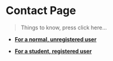 <!-- ============================================ CART SECTION ========================================================== -->
# Contact Page
> Things to know, press click here...  

- __[For a normal, unregistered user](https://aronno000.github.io/medical-our-dream-aronno/contactPages/contactUs.html)__  

- __[For a student, registered user](https://aronno000.github.io/medical-our-dream-aronno/contactPages/contactUs-Registered.html)__